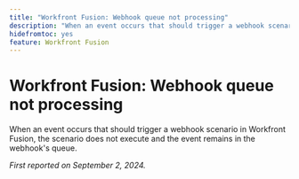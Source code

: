```yaml
---
title: "Workfront Fusion: Webhook queue not processing"
description: "When an event occurs that should trigger a webhook scenario in Workfront Fusion, the scenario does not execute and the event remains in the webhook's queue."
hidefromtoc: yes
feature: Workfront Fusion
---
```


# Workfront Fusion: Webhook queue not processing

When an event occurs that should trigger a webhook scenario in Workfront Fusion, the scenario does not execute and the event remains in the webhook's queue.

_First reported on September 2, 2024._
